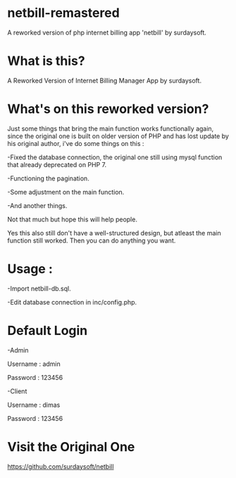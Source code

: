 # netbill-remastered
A reworked version of php internet billing app 'netbill' by surdaysoft.

# What is this?
A Reworked Version of Internet Billing Manager App by surdaysoft.

# What's on this reworked version?
Just some things that bring the main function works functionally again, since the original one is built on older version of PHP and has lost update by his original author, i've do some things on this :

-Fixed the database connection, the original one still using mysql function that already deprecated on PHP 7.

-Functioning the pagination.

-Some adjustment on the main function.

-And another things.

Not that much but hope this will help people.

Yes this also still don't have a well-structured design, but atleast the main function still worked. Then you can do anything you want.

# Usage :

-Import netbill-db.sql.

-Edit database connection in inc/config.php.

# Default Login

-Admin

  Username : admin
  
  Password : 123456
  
-Client

  Username : dimas
  
  Password : 123456
  
# Visit the Original One
https://github.com/surdaysoft/netbill

